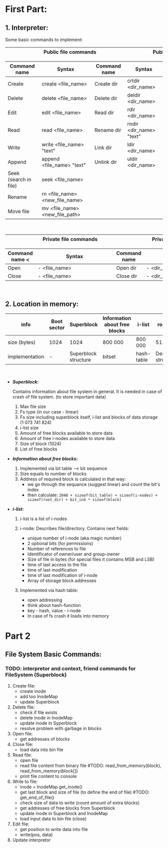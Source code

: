 # First Part:
   
## 1. Interpreter:

Some basic commands to implement: 
</br>

| <div style="width:398px">Public file commands</div>     | <div style="width:315px">Public directory commands</div>|
|:-------------------------------------------------------:| :------------------------------------------------------:|

| Command name          | Syntax                          | Command name          | Syntax                          |
| --------------------- | ------------------------------- |-----------------------|---------------------------------|
| Create                | create <file_name>              | Create dir            | crtdir <dir_name>               |
| Delete                | delete <file_name>              | Delete dir            | deldir <dir_name>               |
| Edit                  | edit <file_name>                | Read dir              | rdir <dir_name>                 |
| Read                  | read <file_name>                | Rename dir            | rndir <dir_name> "text"         |
| Write                 | write <file_name> "text"        | Link dir              | ldir <dir_name>                 |
| Append                | append <file_name> "text"       | Unlink dir            | uldir <dir_name>                | 
| Seek (search in file) | seek <file_name>                |                       |                                 |
| Rename                | rn <file_name> <new_file_name>  |                       |                                 |
| Move file             | mv <file_name> <new_file_path>  |                       |                                 |

</br>

|<div style="width:399px">Private file commands</div>     | <div style="width:315px">Private directory commands</div>|
|:-------------------------------------------------------:| :-------------------------------------------------------:|

| Command name <        | <div style="width:235px">Syntax</div>| Command name     | <div style="width:170px">Syntax</div>|
| --------------------- | ------------------------------- |-----------------------|--------------------------------|
| Open                  | - <file_name>                   | Open dir              | - <dir_name>                   |
| Close                 | - <file_name>                   | Close dir             | - <dir_name>                   |

</br>

## 2. Location in memory:  

|info                   | Boot sector           | Superblock            | Information about free blocks     | i-list    | root dir   | file's data   |
| --------------------- | --------------------- |-----------------------|-----------------------------------|-----------|------------|---------------|
| size  (bytes)         | 1024                  | 1024                  | 800 000                           | 800 000   | 512        |               |
| implementation           |  -                  | Superblock structure             | bitset                         | hash-table| Dentry structure         |               |

</br>

- ***Superblock:***

     Contains information about file system in general. It is needed in case of crash of file system. (to store important data)

     1. Max file size
     2. Fs type (in our case - linear)
     3. Fs size including superblock itself, i-list and blocks of data storage (1 073 741 824)
     4. i-list size 
     5. Amount of free blocks available to store data
     6. Amount of free i-nodes available to store data
     7. Size of block (1024)
     8. List of free blocks 

- ***Information about free blocks:***

     1. Implemented via bit table --> bit sequence
     2. Size equals to number of blocks
     3. Address of required block is calculated in that way:
          - we go through the sequance (suggest linear) and count the bit's index
          - then calculate: `2048 + sizeof(bit_table) + sizeof(i-nodes) + sizeof(root_dir) + bit_ind * sizeof(block)`

- ***i-list:***
     1. i-list is a list of i-nodes
     2. i-node:
          Describes file/directory. Contains next fields:
          - unique number of i-node (aka magic number)
          - 2 optional bits (for permissions)
          - Number of references to file
          - Identificator of owner/user and group-owner
          - Size of file in bytes (for special files it contains MSB and LSB)
          - time of last access to the file
          - time of last modification
          - time of last modification of i-node
          - Array of storage block addresses

     3. Implemented via hash table:
          - open addressing
          - think about hash-function
          - key - hash, value - i-node
          - In case of fs crash it loads into memory

# Part 2
## File System Basic Commands:

### TODO: interpretor and context, friend commands for FileSystem (Superblock)

  1. Create file:
     * create inode
     * add too InodeMap 
     * update Superblock
  2. Delete file:
     * check if file exists
     * delete inode in InodeMap
     * update inode in Syperblock
     * resolve problem with garbage in blocks
  3. Open file:
     * get addresses of blocks
  4. Close file:
     * load data into bin file
  5. Read file:
     * open file
     * read file content from binary file  #TODO: read_from_memory(block), read_from_memory(block[])
     * print file content to console
  7. Write to file:
     * inode = InodeMap.get_inode()
     * get last block and size of file (to define the end of file) #TODO: get_end_of_file()
     * check size of data to write (count amount of extra blocks)
     * get addresses of free blocks from Superblock
     * update inode in Superblock and InodeMap
     * load input data to bin file (close)
  8. Edit file:
     * get position to write data into file
     * write(pos, data)
  9. Update interpretor